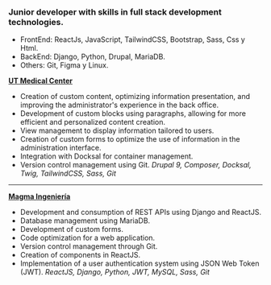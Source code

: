 ### Junior developer with skills in full stack development technologies.

- FrontEnd: ReactJs, JavaScript, TailwindCSS, Bootstrap, Sass, Css y Html.
- BackEnd: Django, Python, Drupal, MariaDB.
- Others: Git, Figma y Linux.


**[UT Medical Center](https://www.utmedicalcenter.org/)**
- Creation of custom content, optimizing information presentation, and improving the administrator's experience in the back office.
- Development of custom blocks using paragraphs, allowing for more efficient and personalized content creation.
- View management to display information tailored to users.
- Creation of custom forms to optimize the use of information in the administration interface.
- Integration with Docksal for container management.
- Version control management using Git.
_Drupal 9, Composer, Docksal, Twig, TailwindCSS, Sass, Git_
***
**[Magma Ingeniería](https://magma-ingenieria.vercel.app/)**
- Development and consumption of REST APIs using Django and ReactJS.
- Database management using MariaDB.
- Development of custom forms.
- Code optimization for a web application.
- Version control management through Git.
- Creation of components in ReactJS.
- Implementation of a user authentication system using JSON Web Token (JWT).
_ReactJS, Django, Python, JWT, MySQL, Sass, Git_
